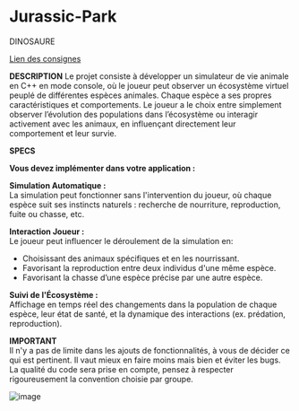 # Jurassic-Park
DINOSAURE

[Lien des consignes](https://drive.google.com/file/d/1g8KIlVcBNlz_924NdNpjZObnCcWUdUnK/view?usp=drive_link)


 **DESCRIPTION**
Le projet consiste à développer un simulateur de vie animale en C++ en mode console, où le joueur peut observer un écosystème virtuel peuplé de différentes espèces animales. Chaque espèce a ses propres caractéristiques et comportements. Le joueur a le choix entre simplement observer l’évolution des populations dans l’écosystème ou interagir activement avec les animaux, en influençant directement leur comportement et leur survie.  


  **SPECS**
  
**Vous devez implémenter dans votre application :**  

  **Simulation Automatique :**  
La simulation peut fonctionner sans l'intervention du joueur, où chaque espèce suit ses instincts naturels : recherche de nourriture, reproduction, fuite ou chasse, etc.

  **Interaction Joueur :**  
Le joueur peut influencer le déroulement de la simulation en:
 
 * Choisissant des animaux spécifiques et en les nourrissant.  
 * Favorisant la reproduction entre deux individus d'une même espèce.  
 * Favorisant la chasse d’une espèce précise par une autre espèce.

  **Suivi de l'Écosystème :**  
Affichage en temps réel des changements dans la population de chaque espèce, leur état de santé, et la dynamique des interactions (ex. prédation, reproduction).

  **IMPORTANT**  
Il n'y a pas de limite dans les ajouts de fonctionnalités, à vous de décider ce qui est pertinent. Il vaut mieux en faire moins mais bien et éviter les bugs.  
La qualité du code sera prise en compte, pensez à respecter rigoureusement la convention choisie par groupe.

![image](https://t1.pixers.pics/img-1fb6f67c/acrylic-prints-diplodocus-dinosaur-with-goofy-expression-illustration.jpg?H4sIAAAAAAAAA3WOXW7DIBCEr4Ml7F1-FhkfIK85gmUwTmn8g8Bpo56-pO1rn3Z2pJlv4LGXaQngw36GDFuc5zXAEtf6lSGHEr8CI4Mcm6G6K0Os6vgI2ecjsZYkb4XW3GDPSZhm-Jxqcpvynb2dZyoDQFFdis9aV48v4LcCEoUFIYDmmfTie6fchGNaw73EVuFTYpf2G0f-w_1boRG5ftHPHDdW5xyVc7L3dGvgH9avhpqCyxWIwPZAEqx9WePlSmR7ktaOSnlSxjsZjFM6GC2MQxeCWxbpJqW6SvkGYvKQSCsBAAA=)

